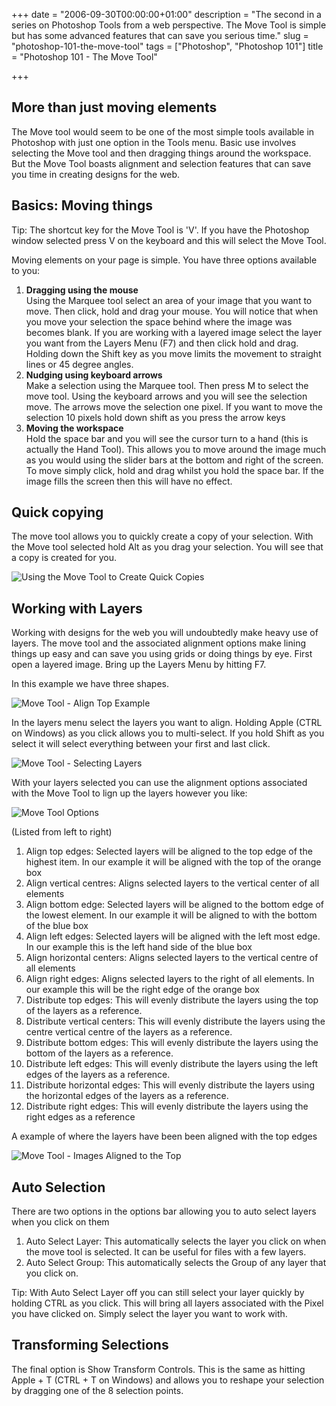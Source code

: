 +++
date = "2006-09-30T00:00:00+01:00"
description = "The second in a series on Photoshop Tools from a web perspective. The Move Tool is simple but has some advanced features that can save you serious time."
slug = "photoshop-101-the-move-tool"
tags = ["Photoshop", "Photoshop 101"]
title = "Photoshop 101 - The Move Tool"

+++

## More than just moving elements

The Move tool would seem to be one of the most simple tools available in Photoshop with just one option in the Tools menu. Basic use involves selecting the Move tool and then dragging things around the workspace. But the Move Tool boasts alignment and selection features that can save you time in creating designs for the web.

## Basics: Moving things

Tip: The shortcut key for the Move Tool is 'V'. If you have the Photoshop window selected press V on the keyboard and this will select the Move Tool.

Moving elements on your page is simple. You have three options available to you:

1.  **Dragging using the mouse**  
    Using the Marquee tool select an area of your image that you want to move. Then click, hold and drag your mouse. You will notice that when you move your selection the space behind where the image was becomes blank. If you are working with a layered image select the layer you want from the Layers Menu (F7) and then click hold and drag. Holding down the Shift key as you move limits the movement to straight lines or 45 degree angles.
2.  **Nudging using keyboard arrows**  
    Make a selection using the Marquee tool. Then press M to select the move tool. Using the keyboard arrows and you will see the selection move. The arrows move the selection one pixel. If you want to move the selection 10 pixels hold down shift as you press the arrow keys
3.  **Moving the workspace**  
    Hold the space bar and you will see the cursor turn to a hand (this is actually the Hand Tool). This allows you to move around the image much as you would using the slider bars at the bottom and right of the screen. To move simply click, hold and drag whilst you hold the space bar. If the image fills the screen then this will have no effect. 
    
## Quick copying

The move tool allows you to quickly create a copy of your selection. With the Move tool selected hold Alt as you drag your selection. You will see that a copy is created for you. 

![Using the Move Tool to Create Quick Copies][1]

## Working with Layers

Working with designs for the web you will undoubtedly make heavy use of layers. The move tool and the associated alignment options make lining things up easy and can save you using grids or doing things by eye. First open a layered image. Bring up the Layers Menu by hitting F7.

In this example we have three shapes.

![Move Tool - Align Top Example][2]

In the layers menu select the layers you want to align. Holding Apple (CTRL on Windows) as you click allows you to multi-select. If you hold Shift as you select it will select everything between your first and last click.

![Move Tool - Selecting Layers][3]

With your layers selected you can use the alignment options associated with the Move Tool to lign up the layers however you like:

![Move Tool Options][4] 

(Listed from left to right)

1.  Align top edges: Selected layers will be aligned to the top edge of the highest item. In our example it will be aligned with the top of the orange box
2.  Align vertical centres: Aligns selected layers to the vertical center of all elements
3.  Align bottom edge: Selected layers will be aligned to the bottom edge of the lowest element. In our example it will be aligned to with the bottom of the blue box
4.  Align left edges: Selected layers will be aligned with the left most edge. In our example this is the left hand side of the blue box
5.  Align horizontal centers: Aligns selected layers to the vertical centre of all elements
6.  Align right edges: Aligns selected layers to the right of all elements. In our example this will be the right edge of the orange box
7.  Distribute top edges: This will evenly distribute the layers using the top of the layers as a reference.
8.  Distribute vertical centers: This will evenly distribute the layers using the centre vertical centre of the layers as a reference.
9.  Distribute bottom edges: This will evenly distribute the layers using the bottom of the layers as a reference.
10. Distribute left edges: This will evenly distribute the layers using the left edges of the layers as a reference.
11. Distribute horizontal edges: This will evenly distribute the layers using the horizontal edges of the layers as a reference.
12. Distribute right edges: This will evenly distribute the layers using the right edges as a reference

A example of where the layers have been been aligned with the top edges

![Move Tool - Images Aligned to the Top][5] 

## Auto Selection

There are two options in the options bar allowing you to auto select layers when you click on them

1.  Auto Select Layer: This automatically selects the layer you click on when the move tool is selected. It can be useful for files with a few layers.
2.  Auto Select Group: This automatically selects the Group of any layer that you click on.

Tip: With Auto Select Layer off you can still select your layer quickly by holding CTRL as you click. This will bring all layers associated with the Pixel you have clicked on. Simply select the layer you want to work with.

## Transforming Selections

The final option is Show Transform Controls. This is the same as hitting Apple + T (CTRL + T on Windows) and allows you to reshape your selection by dragging one of the 8 selection points.

 [1]: /images/articles/move_tool_copy.jpg 
 [2]: /images/articles/align_example.png 
 [3]: /images/articles/select_layers.png 
 [4]: /images/articles/move_tool_options.png 
 [5]: /images/articles/align_top.png 
